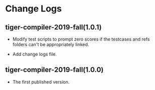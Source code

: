 # Change Logs

## tiger-compiler-2019-fall(1.0.1)

- Modify test scripts to prompt zero scores if the testcases and refs folders can't be appropriately linked.

- Add change logs file.

## tiger-compiler-2019-fall(1.0.0)

- The first published version.
